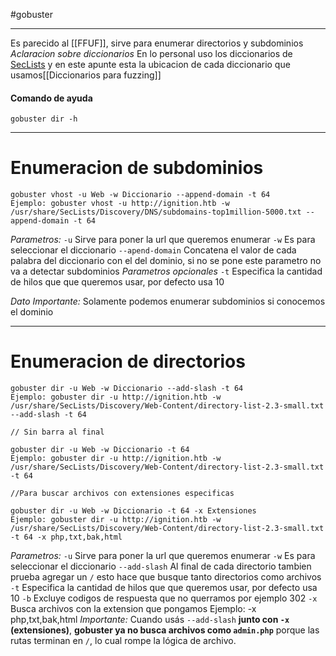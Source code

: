 #gobuster

--------

Es parecido al [[FFUF]], sirve para enumerar directorios y subdominios
*Aclaracion sobre diccionarios*
En lo personal uso los diccionarios de [SecLists](https://github.com/danielmiessler/SecLists) y en este apunte esta la ubicacion de cada diccionario que usamos[[Diccionarios para fuzzing]]

#### Comando de ayuda
```shell
gobuster dir -h
```

-------
# Enumeracion de subdominios

```shell
gobuster vhost -u Web -w Diccionario --append-domain -t 64
Ejemplo: gobuster vhost -u http://ignition.htb -w /usr/share/SecLists/Discovery/DNS/subdomains-top1million-5000.txt --append-domain -t 64
```

*Parametros:*
`-u` Sirve para poner la url que queremos enumerar
`-w` Es para seleccionar el diccionario
`--apend-domain` Concatena el valor de cada palabra del diccionario con el del dominio, si no se pone este parametro no va a detectar subdominios
*Parametros opcionales*
`-t` Especifica la cantidad de hilos que que queremos usar, por defecto usa 10

*Dato Importante:*
Solamente podemos enumerar subdominios si conocemos el dominio

-------
# Enumeracion de directorios

```shell
gobuster dir -u Web -w Diccionario --add-slash -t 64
Ejemplo: gobuster dir -u http://ignition.htb -w /usr/share/SecLists/Discovery/Web-Content/directory-list-2.3-small.txt --add-slash -t 64

// Sin barra al final

gobuster dir -u Web -w Diccionario -t 64
Ejemplo: gobuster dir -u http://ignition.htb -w /usr/share/SecLists/Discovery/Web-Content/directory-list-2.3-small.txt -t 64

//Para buscar archivos con extensiones especificas

gobuster dir -u Web -w Diccionario -t 64 -x Extensiones
Ejemplo: gobuster dir -u http://ignition.htb -w /usr/share/SecLists/Discovery/Web-Content/directory-list-2.3-small.txt -t 64 -x php,txt,bak,html
```


*Parametros:*
`-u` Sirve para poner la url que queremos enumerar
`-w` Es para seleccionar el diccionario
`--add-slash` Al final de cada directorio tambien prueba agregar un `/` esto hace que busque tanto directorios como archivos
`-t` Especifica la cantidad de hilos que que queremos usar, por defecto usa 10
`-b` Excluye codigos de respuesta que no querramos por ejemplo 302
`-x` Busca archivos con la extension que pongamos              Ejemplo: -x php,txt,bak,html 
	*Importante:* Cuando usás `--add-slash` **junto con `-x` (extensiones)**, **gobuster ya no busca archivos como `admin.php`** porque las rutas terminan en `/`, lo cual rompe la lógica de archivo.
